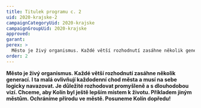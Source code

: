 ```yaml
---
title: Titulek programu c. 2
uid: 2020-krajske-2
campaignCategoryUid: 2020-krajske
campaignGroupUid: 2020-krajske
approved:
garant:
perex: >
  Město je živý organismus. Každé větší rozhodnutí zasáhne několik generací. I ta malá ovlivňují každodenní chod města a musí na sebe logicky navazovat. Je důležité rozhodovat promyšleně a s dlouhodobou vizí. Chceme, aby Kolín byl ještě lepším místem k životu. Příkladem jiným městům. Ochráníme přírodu ve městě. Posuneme Kolín dopředu!
order: 2
---
```


**Město je živý organismus. Každé větší rozhodnutí zasáhne několik generací. I ta malá ovlivňují každodenní chod města a musí na sebe logicky navazovat. Je důležité rozhodovat promyšleně a s dlouhodobou vizí. Chceme, aby Kolín byl ještě lepším místem k životu. Příkladem jiným městům. Ochráníme přírodu ve městě. Posuneme Kolín dopředu!**
